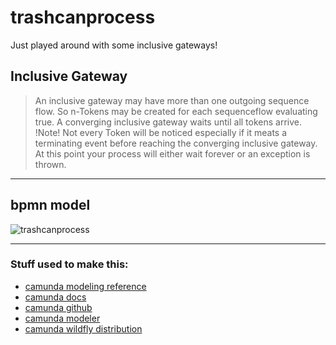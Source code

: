 # trashcanprocess

Just played around with some inclusive gateways!

## Inclusive Gateway
> An inclusive gateway may have more than one outgoing sequence flow.
> So n-Tokens may be created for each sequenceflow evaluating true.
> A converging inclusive gateway waits until all tokens arrive.
> !Note!
> Not every Token will be noticed especially if it meats a terminating event before reaching
> the converging inclusive gateway. At this point your process will either wait forever or an 
> exception is thrown.

***

## bpmn model
![trashcanprocess](http://i.imgur.com/tc5HCwE.png)

***

### Stuff used to make this:
 * [camunda modeling reference](https://camunda.org/bpmn/reference/#gateways-data-based-exclusive-gateways)
 * [camunda docs](https://docs.camunda.org/manual/7.6/reference/bpmn20/gateways/exclusive-gateway/)
 * [camunda github](https://github.com/camunda/)
 * [camunda modeler](https://camunda.org/download/modeler/)
 * [camunda wildfly distribution](https://camunda.org/download/)

